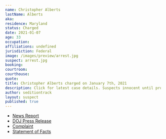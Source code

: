 ```yaml
---
name: Christopher Alberts
lastName: Alberts
aka:
residence: Maryland
status: Charged
date: 2021-01-07
age: 33
occupation:
affiliations: undefined
jurisdiction: Federal
image: /images/preview/arrest.jpg
suspect: arrest.jpg
booking:
courtroom:
courthouse:
quote:
title: Christopher Alberts charged on January 7th, 2021
description: Click for latest case details. Suspects innocent until proven guilty.
author: seditiontrack
layout: suspect
published: true
---
```

- [News Report](https://www.baltimoresun.com/news/crime/bs-md-cr-marylanders-arrested-at-capitol-20210107-nd4fjzvmifdxflacbby4mxmyqu-story.html)
- [DOJ Press Release](https://www.justice.gov/opa/pr/thirteen-charged-federal-court-following-riot-united-states-capitol)
- [Complaint](https://www.justice.gov/opa/press-release/file/1351681/download)
- [Statement of Facts](https://www.justice.gov/opa/press-release/file/1351686/download)
